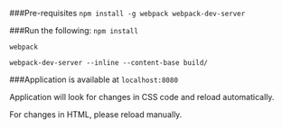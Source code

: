 ###Pre-requisites
`npm install -g webpack webpack-dev-server`

###Run the following:
`npm install`

`webpack`

`webpack-dev-server --inline --content-base build/`

###Application is available at `localhost:8080`
 
Application will look for changes in CSS code and reload automatically. 

For changes in HTML, please reload manually.